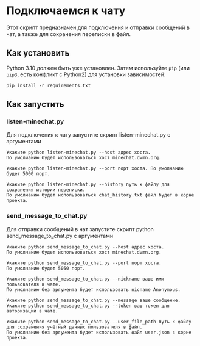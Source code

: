 # Подключаемся к чату

Этот скрипт предназначен для подключения и отправки сообщений в чат, а также для сохранения переписки в файл.

## Как установить

Python 3.10 должен быть уже установлен.
Затем используйте `pip` (или `pip3`, есть конфликт с Python2) для установки зависимостей:
```
pip install -r requirements.txt
```

## Как запустить
### listen-minechat.py
Для подключения к чату запустите скрипт listen-minechat.py с аргументами
```
Укажите python listen-minechat.py --host адрес хоста. 
По умолчанию будет использоваться хост minechat.dvmn.org.

Укажите python listen-minechat.py --port порт хоста. По умолчанию будет 5000 порт.

Укажите python listen-minechat.py --history путь к файлу для сохранения истории переписки.
По умолчанию будет использоваться chat_history.txt файл будет в корне проекта.
```

### send_message_to_chat.py
Для отправки сообщений в чат запустите скрипт python send_message_to_chat.py с аргументами
```
Укажите python send_message_to_chat.py --host адрес хоста. 
По умолчанию будет использоваться хост minechat.dvmn.org.

Укажите python send_message_to_chat.py --port порт хоста. 
По умолчанию будет 5050 порт.

Укажите python send_message_to_chat.py --nickname ваше имя пользователя в чате. 
По умолчанию без аргумента будет использовать nicname Anonymous.

Укажите python send_message_to_chat.py --message ваше сообщение.
Укажите python send_message_to_chat.py --token ваш токен для авторизации в чате.

Укажите python send_message_to_chat.py --user_file_path путь к файлу для сохранения учётный данных пользователя в файл. 
По умолчанию без аргумента будет использовать файл user.json в корне проекта.
```